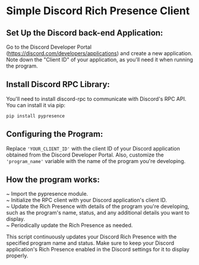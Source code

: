 # Simple Discord Rich Presence Client

## Set Up the Discord back-end Application:

Go to the Discord Developer Portal (https://discord.com/developers/applications) and create a new application.
Note down the "Client ID" of your application, as you'll need it when running the program.

## Install Discord RPC Library:

You'll need to install discord-rpc to communicate with Discord's RPC API. You can install it via pip:
```
pip install pypresence
```
## Configuring the Program:

Replace `'YOUR_CLIENT_ID'` with the client ID of your Discord application obtained from the Discord Developer Portal. Also, customize the `'program_name'` variable with the name of the program you're developing.

## How the program works:

~ Import the pypresence module. </br>
~ Initialize the RPC client with your Discord application's client ID. </br>
~ Update the Rich Presence with details of the program you're developing, such as the program's name, status, and any additional details you want to display. </br>
~ Periodically update the Rich Presence as needed. </br>

This script continuously updates your Discord Rich Presence with the specified program name and status. Make sure to keep your Discord application's Rich Presence enabled in the Discord settings for it to display properly.
